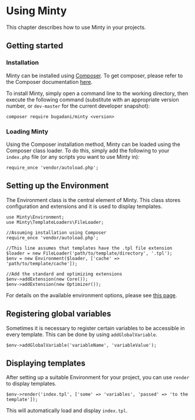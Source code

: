Using Minty
========

This chapter describes how to use Minty in your projects.

Getting started
--------

### Installation

Minty can be installed using [Composer](http://getcomposer.org). To get composer, please refer to
the Composer documentation [here](https://getcomposer.org/doc/00-intro.md).

To install Minty, simply open a command line to the working directory, then execute the following
command (substitute <version> with an appropriate version number, or `dev-master` for the current developer snapshot):

    composer require bugadani/minty <version>

### Loading Minty

Using the Composer installation method, Minty can be loaded using the Composer class loader.
To do this, simply add the following to your `index.php` file (or any scripts you want to use Minty in):

    require_once 'vendor/autoload.php';

Setting up the Environment
--------

The Environment class is the central element of Minty. This class stores configuration and extensions
and it is used to display templates.

    use Minty\Environment;
    use Minty\TemplateLoaders\FileLoader;

    //Assuming installation using Composer
    require_once 'vendor/autoload.php';

    //This line assumes that templates have the .tpl file extension
    $loader = new FileLoader('path/to/template/directory', '.tpl');
    $env = new Environment($loader, ['cache' => 'path/to/template/cache']);

    //Add the standard and optimizing extensions
    $env->addExtension(new Core());
    $env->addExtension(new Optimizer());

For details on the available environment options, please see [this page](environment_options.md).

Registering global variables
--------

Sometimes it is necessary to register certain variables to be accessible in every template. This
can be done by using `addGlobalVariable`.

    $env->addGlobalVariable('variableName', 'variableValue');

Displaying templates
--------

After setting up a suitable Environment for your project, you can use `render` to display templates.

    $env->render('index.tpl', ['some' => 'variables', 'passed' => 'to the template']);

This will automatically load and display `index.tpl`.
